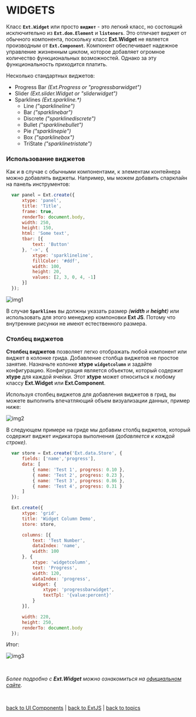 # WIDGETS

Класс **`Ext.Widget`** или просто **`виджет`** - это легкий класс, но состоящий исключительно из **`Ext.dom.Element`** и **`listeners`**. Это отличает виджет от обычного компонента, поскольку класс **Ext.Widget** не является производным от **`Ext.Component`**. Компонент обеспечивает надежное управление жизненным циклом, которое добавляет огромное количество функциональных возможностей. Однако за эту функциональность приходится платить.

Несколько стандартных виджетов:
* Progress Bar _(Ext.Progress or "progressbarwidget")_
* Slider _(Ext.slider.Widget or "sliderwidget")_
* Sparklines _(Ext.sparkline.*)_
    * Line _("sparklineline")_
    * Bar _("sparklinebar")_
    * Discrete _("sparklinediscrete")_
    * Bullet _("sparklinebullet")_
    * Pie _("sparklinepie")_
    * Box _("sparklinebox")_
    * TriState _("sparklinetristate")_

### Использование виджетов

Как и в случае с обычными компонентами, к элементам контейнера можно добавлять виджеты. Например, мы можем добавить спарклайн на панель инструментов:
```JavaScript
  var panel = Ext.create({
      xtype: 'panel',
      title: 'Title',
      frame: true,
      renderTo: document.body,
      width: 250,
      height: 150,
      html: 'Some text',
      tbar: [{
          text: 'Button'
      }, '->', {
          xtype: 'sparklineline',
          fillColor: '#ddf',
          width: 100,
          height: 20,
          values: [2, 3, 0, 4, -1]
      }]
  });
```

![img1](https://github.com/CrappyCodeMaker/ECCENTEX-KNOWLEGE/blob/main/Content/1%20Start%20work/1.1%20ExtJS/1.1.2%20UI%20Components/Widgets/IMG/1.png?raw=true)

В случае **`Sparklines`** вы должны указать размер _(**width** и **height**)_ или использовать для этого менеджер компоновки **Ext JS**. Потому что внутренние рисунки не имеют естественного размера.

### Столбец виджетов

**Столбец виджетов** позволяет легко отображать любой компонент или виджет в колонке грида. Добавление столбца виджетов не простое занятие. Назначьте колонке **xtype** **`widgetcolumn`** и задайте конфигурацию. Конфигурация является объектом, который содержит **xtype** для каждой ячейки. Этот **xtype** может относиться к любому классу **Ext.Widget** или **Ext.Component**.

Используя столбец виджетов для добавления виджетов в грид, вы можете выполнить впечатляющий объем визуализации данных, пример ниже:

![img2](https://github.com/CrappyCodeMaker/ECCENTEX-KNOWLEGE/blob/main/Content/1%20Start%20work/1.1%20ExtJS/1.1.2%20UI%20Components/Widgets/IMG/2.png?raw=true)

В следующем примере на гриде мы добавим столбц виджетов, который содержит виджет индикатора выполнения _(добавляется к каждой строке)_.
```JavaScript
  var store = Ext.create('Ext.data.Store', {
      fields: ['name','progress'],
      data: [
          { name: 'Test 1', progress: 0.10 },
          { name: 'Test 2', progress: 0.23 },
          { name: 'Test 3', progress: 0.86 },
          { name: 'Test 4', progress: 0.31 }
      ]
  });

  Ext.create({
      xtype: 'grid',
      title: 'Widget Column Demo',
      store: store,

      columns: [{
          text: 'Test Number',
          dataIndex: 'name',
          width: 100
      }, {
          xtype: 'widgetcolumn',
          text: 'Progress',
          width: 120,
          dataIndex: 'progress',
          widget: {
              xtype: 'progressbarwidget',
              textTpl: '{value:percent}'
          }
      }],

      width: 220,
      height: 250,
      renderTo: document.body
  });
```

Итог:

![img3](https://github.com/CrappyCodeMaker/ECCENTEX-KNOWLEGE/blob/main/Content/1%20Start%20work/1.1%20ExtJS/1.1.2%20UI%20Components/Widgets/IMG/3.png?raw=true)


<br/>

_Более подробно с **Ext.Widget** можно ознакомиться на [официальном сайте](https://docs.sencha.com/extjs/5.1.1/guides/components/widgets_widgets_columns.html)._


<br/>

[back to UI Components](https://github.com/CrappyCodeMaker/ECCENTEX-KNOWLEGE/blob/main/Content/1%20Start%20work/1.1%20ExtJS/1.1.2%20UI%20Components/UI%20Components.md#-ui-%D0%BA%D0%BE%D0%BC%D0%BF%D0%BE%D0%BD%D0%B5%D0%BD%D1%82%D1%8B) | [back to ExtJS](https://github.com/CrappyCodeMaker/ECCENTEX-KNOWLEGE/blob/main/Content/1%20Start%20work/1.1%20ExtJS/ExtJS.md#%EF%B8%8F-extjs-511) | [back to topics](https://github.com/CrappyCodeMaker/ECCENTEX-KNOWLEGE/blob/main/Content/0%20Topics/Topics.md#-topics)